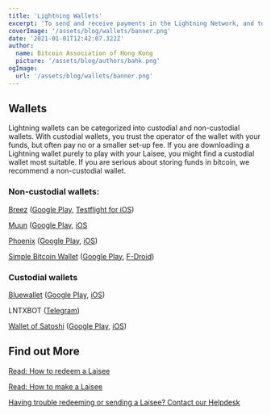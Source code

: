 ```yaml
---
title: 'Lightning Wallets'
excerpt: 'To send and receive payments in the Lightning Network, and to create and redeem Laisee, you will need a wallet. '
coverImage: '/assets/blog/wallets/banner.png'
date: '2021-01-01T12:42:07.322Z'
author:
  name: Bitcoin Association of Hong Kong
  picture: '/assets/blog/authors/bahk.png'
ogImage:
  url: '/assets/blog/wallets/banner.png'
---
```


## Wallets

Lightning wallets can be categorized into custodial and non-custodial wallets. With custodial wallets, you trust the operator of the wallet with your funds, but often pay no or a smaller set-up fee. If you are downloading a Lightning wallet purely to play with your Laisee, you might find a custodial wallet most suitable. If you are serious about storing funds in bitcoin, we recommend a non-custodial wallet.

### Non-custodial wallets:

[Breez](https://breez.technology/) ([Google Play](https://www.walletofsatoshi.com/), [Testflight for iOS](https://testflight.apple.com/join/wPju2Du7))

[Muun](https://muun.com/) ([Google Play](https://play.google.com/store/apps/details?id=io.muun.apollo), [iOS](https://apps.apple.com/us/app/muun-wallet/id14820376830)

[Phoenix](https://phoenix.acinq.co/) ([Google Play](https://play.google.com/store/apps/details?id=fr.acinq.phoenix.mainnet), [iOS](https://apps.apple.com/us/app/phoenix-wallet/id1544097028))

[Simple Bitcoin Wallet](https://sbw.app/) ([Google Play](https://play.google.com/store/apps/details?id=com.btcontract.wallet), [F-Droid](https://f-droid.org/packages/com.btcontract.wallet/))

### Custodial wallets

[Bluewallet](https://bluewallet.io/) ([Google Play](https://itunes.apple.com/app/bluewallet-bitcoin-wallet/id1376878040), [iOS](https://itunes.apple.com/app/bluewallet-bitcoin-wallet/id1376878040))

LNTXBOT ([Telegram](https://t.me/lntxbot))

[Wallet of Satoshi](https://www.walletofsatoshi.com/) ([Google Play](https://play.google.com/store/apps/details?id=com.livingroomofsatoshi.wallet), [iOS](https://itunes.apple.com/us/app/wallet-of-satoshi/id1438599608))

## Find out More

[Read: How to redeem a Laisee](/posts/redeem)

[Read: How to make a Laisee](/posts/send)

[Having trouble redeeming or sending a Laisee? Contact our Helpdesk](/posts/helpdesk)
